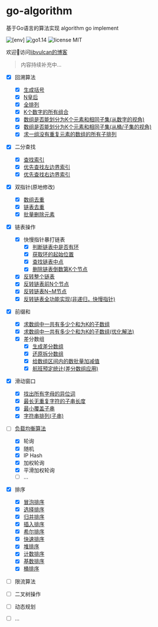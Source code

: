 # go-algorithm
基于Go语言的算法实现 algorithm go implement

![[env]](https://img.shields.io/badge/env-darwin-inactive?style=for-the-badge&logo=appveyor) ![go1.14](https://img.shields.io/badge/language-Go1.14-blue?style=for-the-badge&logo=appveyor) ![license MIT](https://img.shields.io/badge/license-MIT-success?style=for-the-badge&logo=appveyor)

欢迎👏访问[libvulcan的博客](https://blog.libvulcan.com)

> 内容持续补充中...

- [x] 回溯算法
  - [x] [生成括号](https://github.com/libvulcan/go-algorithm/blob/main/back_track/generate_brackets.go)
  - [x] [N皇后](https://github.com/libvulcan/go-algorithm/blob/main/back_track/n_queen.go)
  - [x] [全排列](https://github.com/libvulcan/go-algorithm/blob/main/back_track/permutation.go)
  - [x] [K个数字的所有组合](https://github.com/libvulcan/go-algorithm/blob/main/back_track/combine.go)
  - [x] [数组是否能划分为K个元素和相同子集(从数字的视角)](https://github.com/libvulcan/go-algorithm/blob/de0eb2137ad7dac68e8eada35b5ce8b6e1012ff8/back_track/sub_set.go#L9)
  - [x] [数组是否能划分为K个元素和相同子集(从桶/子集的视角)](https://github.com/libvulcan/go-algorithm/blob/de0eb2137ad7dac68e8eada35b5ce8b6e1012ff8/back_track/sub_set.go#L55)
  - [x] [求一组没有重复元素的数组的所有子排列](https://github.com/libvulcan/go-algorithm/blob/de0eb2137ad7dac68e8eada35b5ce8b6e1012ff8/back_track/sub_set.go#L111)

- [x] 二分查找
  - [x] [查找索引](https://github.com/libvulcan/go-algorithm/blob/de0eb2137ad7dac68e8eada35b5ce8b6e1012ff8/binary_search/binary_search.go#L10)
  - [x] [优先查找左边界索引](https://github.com/libvulcan/go-algorithm/blob/de0eb2137ad7dac68e8eada35b5ce8b6e1012ff8/binary_search/binary_search.go#L36)
  - [x] [优先查找右边界索引](https://github.com/libvulcan/go-algorithm/blob/de0eb2137ad7dac68e8eada35b5ce8b6e1012ff8/binary_search/binary_search.go#L64)

- [x] 双指针(原地修改)
  - [x] [数组去重](https://github.com/libvulcan/go-algorithm/blob/de0eb2137ad7dac68e8eada35b5ce8b6e1012ff8/double_pointer/remove_duplicates.go#L12)
  - [x] [链表去重](https://github.com/libvulcan/go-algorithm/blob/de0eb2137ad7dac68e8eada35b5ce8b6e1012ff8/double_pointer/remove_duplicates.go#L29)
  - [x] [批量删除元素](https://github.com/libvulcan/go-algorithm/blob/main/double_pointer/remove_element.go)
  
- [x] 链表操作
  - [x] 快慢指针暴打链表
    - [x] [判断链表中是否有环](https://github.com/libvulcan/go-algorithm/blob/de0eb2137ad7dac68e8eada35b5ce8b6e1012ff8/linked_list/cycle_linked_list.go#L8)
    - [x] [获取环的起始位置](https://github.com/libvulcan/go-algorithm/blob/de0eb2137ad7dac68e8eada35b5ce8b6e1012ff8/linked_list/cycle_linked_list.go#L22)
    - [x] [查找链表中点](https://github.com/libvulcan/go-algorithm/blob/de0eb2137ad7dac68e8eada35b5ce8b6e1012ff8/linked_list/find_linked_list_node.go#L7)
    - [x] [删除链表倒数第K个节点](https://github.com/libvulcan/go-algorithm/blob/de0eb2137ad7dac68e8eada35b5ce8b6e1012ff8/linked_list/find_linked_list_node.go#L20)
  - [x] [反转整个链表](https://github.com/libvulcan/go-algorithm/blob/de0eb2137ad7dac68e8eada35b5ce8b6e1012ff8/linked_list/reverse_linked_list.go#L14)
  - [x] [反转链表前N个节点](https://github.com/libvulcan/go-algorithm/blob/de0eb2137ad7dac68e8eada35b5ce8b6e1012ff8/linked_list/reverse_linked_list.go#L26)
  - [x] [反转链表N~M节点](https://github.com/libvulcan/go-algorithm/blob/de0eb2137ad7dac68e8eada35b5ce8b6e1012ff8/linked_list/reverse_linked_list.go#L40)
  - [x] [反转链表全功能实现(非递归，快慢指针)](https://github.com/libvulcan/go-algorithm/blob/de0eb2137ad7dac68e8eada35b5ce8b6e1012ff8/linked_list/reverse_linked_list.go#L51)

- [x] 前缀和
  - [x] [求数组中一共有多少个和为K的子数组](https://github.com/libvulcan/go-algorithm/blob/de0eb2137ad7dac68e8eada35b5ce8b6e1012ff8/prefix_sum/sub_array_sum.go#L8)
  - [x] [求数组中一共有多少个和为K的子数组(优化解法)](https://github.com/libvulcan/go-algorithm/blob/de0eb2137ad7dac68e8eada35b5ce8b6e1012ff8/prefix_sum/sub_array_sum.go#L30)
  - [x] 差分数组
    - [x] [生成差分数组](https://github.com/libvulcan/go-algorithm/blob/de0eb2137ad7dac68e8eada35b5ce8b6e1012ff8/prefix_sum/diff_array.go#L13)
    - [x] [还原拆分数组](https://github.com/libvulcan/go-algorithm/blob/de0eb2137ad7dac68e8eada35b5ce8b6e1012ff8/prefix_sum/diff_array.go#L26)
    - [x] [给数组区间内的数批量加减值](https://github.com/libvulcan/go-algorithm/blob/de0eb2137ad7dac68e8eada35b5ce8b6e1012ff8/prefix_sum/diff_array.go#L38)
    - [x] [航班预定统计(差分数组应用)](https://github.com/libvulcan/go-algorithm/blob/de0eb2137ad7dac68e8eada35b5ce8b6e1012ff8/prefix_sum/diff_array.go#L50)

- [x] 滑动窗口
  - [x] [找出所有字母的异位词](https://github.com/libvulcan/go-algorithm/blob/main/sliding_window/find_all_anagrams_in_a_string.go)
  - [x] [最长无重复字符的子串长度](https://github.com/libvulcan/go-algorithm/blob/main/sliding_window/longest_substring_without_repeating_characters.go)
  - [x] [最小覆盖子串](https://github.com/libvulcan/go-algorithm/blob/main/sliding_window/min_window_substring.go)
  - [x] [字符串排列(子串)](https://github.com/libvulcan/go-algorithm/blob/main/sliding_window/permutation_string.go)
  
- [ ] [负载均衡算法](https://github.com/libvulcan/go-algorithm/tree/main/load_balance)
  - [x] 轮询
  - [x] 随机
  - [x] IP Hash
  - [x] 加权轮询
  - [x] 平滑加权轮询
  - [ ] ...

- [x] 排序
  - [x] [冒泡排序](https://github.com/libvulcan/go-algorithm/blob/main/sort/bubble_sort.go)
  - [x] [选择排序](https://github.com/libvulcan/go-algorithm/blob/main/sort/selection_sort.go)
  - [x] [归并排序](https://github.com/libvulcan/go-algorithm/blob/main/sort/merge_sort.go)
  - [x] [插入排序](https://github.com/libvulcan/go-algorithm/blob/main/sort/insertion_sort.go)
  - [x] [希尔排序](https://github.com/libvulcan/go-algorithm/blob/main/sort/shell_sort.go)
  - [x] [快速排序](https://github.com/libvulcan/go-algorithm/blob/main/sort/quick_sort.go)
  - [x] [堆排序](https://github.com/libvulcan/go-algorithm/blob/main/sort/heap_sort.go)
  - [x] [计数排序](https://github.com/libvulcan/go-algorithm/blob/main/sort/count_sort.go)
  - [x] [基数排序](https://github.com/libvulcan/go-algorithm/blob/main/sort/radix_sort.go)
  - [x] [桶排序](https://github.com/libvulcan/go-algorithm/blob/main/sort/bucket_sort.go)

- [ ] 限流算法

- [ ] 二叉树操作

- [ ] 动态规划

- [ ] ...

